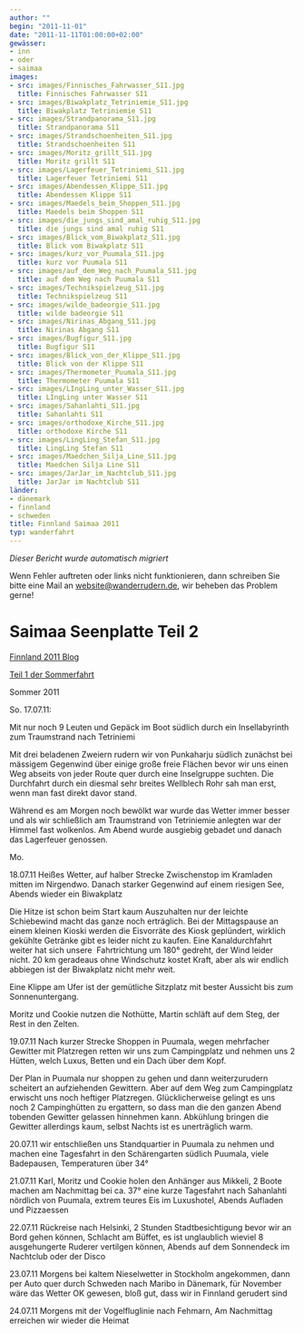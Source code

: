 ```yaml
---
author: ""
begin: "2011-11-01"
date: "2011-11-11T01:00:00+02:00"
gewässer:
- inn
- oder
- saimaa
images:
- src: images/Finnisches_Fahrwasser_S11.jpg
  title: Finnisches Fahrwasser S11
- src: images/Biwakplatz_Tetriniemie_S11.jpg
  title: Biwakplatz Tetriniemie S11
- src: images/Strandpanorama_S11.jpg
  title: Strandpanorama S11
- src: images/Strandschoenheiten_S11.jpg
  title: Strandschoenheiten S11
- src: images/Moritz_grillt_S11.jpg
  title: Moritz grillt S11
- src: images/Lagerfeuer_Tetriniemi_S11.jpg
  title: Lagerfeuer Tetriniemi S11
- src: images/Abendessen_Klippe_S11.jpg
  title: Abendessen Klippe S11
- src: images/Maedels_beim_Shoppen_S11.jpg
  title: Maedels beim Shoppen S11
- src: images/die_jungs_sind_amal_ruhig_S11.jpg
  title: die jungs sind amal ruhig S11
- src: images/Blick_vom_Biwakplatz_S11.jpg
  title: Blick vom Biwakplatz S11
- src: images/kurz_vor_Puumala_S11.jpg
  title: kurz vor Puumala S11
- src: images/auf_dem_Weg_nach_Puumala_S11.jpg
  title: auf dem Weg nach Puumala S11
- src: images/Technikspielzeug_S11.jpg
  title: Technikspielzeug S11
- src: images/wilde_badeorgie_S11.jpg
  title: wilde badeorgie S11
- src: images/Nirinas_Abgang_S11.jpg
  title: Nirinas Abgang S11
- src: images/Bugfigur_S11.jpg
  title: Bugfigur S11
- src: images/Blick_von_der_Klippe_S11.jpg
  title: Blick von der Klippe S11
- src: images/Thermometer_Puumala_S11.jpg
  title: Thermometer Puumala S11
- src: images/LIngLing_unter_Wasser_S11.jpg
  title: LIngLing unter Wasser S11
- src: images/Sahanlahti_S11.jpg
  title: Sahanlahti S11
- src: images/orthodoxe_Kirche_S11.jpg
  title: orthodoxe Kirche S11
- src: images/LingLing_Stefan_S11.jpg
  title: LingLing Stefan S11
- src: images/Maedchen_Silja_Line_S11.jpg
  title: Maedchen Silja Line S11
- src: images/JarJar_im_Nachtclub_S11.jpg
  title: JarJar im Nachtclub S11
länder:
- dänemark
- finnland
- schweden
title: Finnland Saimaa 2011
typ: wanderfahrt
---
```



*Dieser Bericht wurde automatisch migriert*

Wenn Fehler auftreten oder links nicht funktionieren, dann schreiben Sie bitte eine Mail an website@wanderrudern.de, wir beheben das Problem gerne!



# Saimaa Seenplatte Teil 2


[Finnland 2011 Blog](/berichte/2011/finnland_2011_blog)

[Teil 1 der Sommerfahrt](/berichte/2011/finnland_saimaa_2011)

Sommer 2011

So. 17.07.11:

Mit nur noch 9 Leuten und Gepäck im Boot südlich durch ein Insellabyrinth zum Traumstrand nach Tetriniemi

Mit drei beladenen Zweiern rudern wir von Punkaharju südlich zunächst bei mässigem Gegenwind über einige große freie Flächen bevor wir uns einen Weg abseits von jeder Route quer durch eine Inselgruppe suchten. Die Durchfahrt durch ein diesmal sehr breites Wellblech Rohr sah man erst, wenn man fast direkt davor stand.

Während es am Morgen noch bewölkt war wurde das Wetter immer besser und als wir schließlich am Traumstrand von Tetriniemie anlegten war der Himmel fast wolkenlos. Am Abend wurde ausgiebig gebadet und danach das Lagerfeuer genossen.

Mo.

18.07.11 Heißes Wetter, auf halber Strecke Zwischenstop im Kramladen mitten im Nirgendwo. Danach starker Gegenwind auf einem riesigen See, Abends wieder ein Biwakplatz

Die Hitze ist schon beim Start kaum Auszuhalten nur der leichte Schiebewind macht das ganze noch erträglich. Bei der Mittagspause an einem kleinen Kioski werden die Eisvorräte des Kiosk geplündert, wirklich gekühlte Getränke gibt es leider nicht zu kaufen. Eine Kanaldurchfahrt weiter hat sich unsere  Fahrtrichtung um 180° gedreht, der Wind leider nicht. 20 km geradeaus ohne Windschutz kostet Kraft, aber als wir endlich abbiegen ist der Biwakplatz nicht mehr weit.

Eine Klippe am Ufer ist der gemütliche Sitzplatz mit bester Aussicht bis zum Sonnenuntergang.

Moritz und Cookie nutzen die Nothütte, Martin schläft auf dem Steg, der Rest in den Zelten.

19.07.11 Nach kurzer Strecke Shoppen in Puumala, wegen mehrfacher Gewitter mit Platzregen retten wir uns zum Campingplatz und nehmen uns 2 Hütten, welch Luxus, Betten und ein Dach über dem Kopf.

Der Plan in Puumala nur shoppen zu gehen und dann weiterzurudern scheitert an aufziehenden Gewittern. Aber auf dem Weg zum Campingplatz erwischt uns noch heftiger Platzregen. Glücklicherweise gelingt es uns noch 2 Campinghütten zu ergattern, so dass man die den ganzen Abend tobenden Gewitter gelassen hinnehmen kann. Abkühlung bringen die Gewitter allerdings kaum, selbst Nachts ist es unerträglich warm.

20.07.11 wir entschließen uns Standquartier in Puumala zu nehmen und machen eine Tagesfahrt in den Schärengarten südlich Puumala, viele Badepausen, Temperaturen über 34°

21.07.11 Karl, Moritz und Cookie holen den Anhänger aus Mikkeli, 2 Boote machen am Nachmittag bei ca. 37° eine kurze Tagesfahrt nach Sahanlahti nördlich von Puumala, extrem teures Eis im Luxushotel, Abends Aufladen und Pizzaessen

22.07.11 Rückreise nach Helsinki, 2 Stunden Stadtbesichtigung bevor wir an Bord gehen können, Schlacht am Büffet, es ist unglaublich wieviel 8 ausgehungerte Ruderer vertilgen können, Abends auf dem Sonnendeck im Nachtclub oder der Disco

23.07.11 Morgens bei kaltem Nieselwetter in Stockholm angekommen, dann per Auto quer durch Schweden nach Maribo in Dänemark, für November wäre das Wetter OK gewesen, bloß gut, dass wir in Finnland gerudert sind

24.07.11 Morgens mit der Vogelfluglinie nach Fehmarn, Am Nachmittag erreichen wir wieder die Heimat